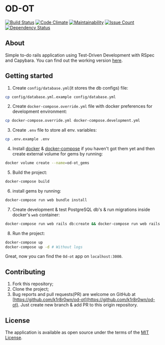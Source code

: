 # OD-OT

[![Build Status](https://travis-ci.org/k1r8r0wn/od-ot.svg?branch=master)](https://travis-ci.org/k1r8r0wn/od-ot)
[![Code Climate](https://codeclimate.com/github/k1r8r0wn/od-ot/badges/gpa.svg)](https://codeclimate.com/github/k1r8r0wn/od-ot)
[![Maintainability](https://api.codeclimate.com/v1/badges/7ee164a00df359ca7c84/maintainability)](https://codeclimate.com/github/k1r8r0wn/od-ot/maintainability)
[![Issue Count](https://codeclimate.com/github/k1r8r0wn/od-ot/badges/issue_count.svg)](https://codeclimate.com/github/k1r8r0wn/od-ot)
[![Dependency Status](https://gemnasium.com/badges/github.com/k1r8r0wn/od-ot.svg)](https://gemnasium.com/github.com/k1r8r0wn/od-ot)

## About

Simple to-do rails application using Test-Driven Development with RSpec and Capybara. You can find out the working version [here](https://od-ot.herokuapp.com).

## Getting started

1. Create `config/database.yml`(it stores the db configs) file:

  ```bash
  cp config/database.yml.example config/database.yml
  ```

2. Create `docker-compose.override.yml` file with docker preferences for development environment:

  ```bash
  cp docker-compose.override.yml docker-compose.development.yml
  ```

3. Create `.env` file to store all env. variables:

  ```bash
  cp .env.example .env
  ```

4. Install [docker](https://docs.docker.com/engine/installation/) & [docker-compose](https://docs.docker.com/compose/install/) if you haven't got them yet and then create external volume for gems by running:

  ```bash
  docker volume create --name=od-ot_gems
  ```

5. Build the project:

  ```bash
  docker-compose build
  ```

6. install gems by running:

  ```bash
  docker-compose run web bundle install
  ```

7. Create development & test PostgreSQL db's & run migrations inside docker's `web` container:

  ```bash
  docker-compose run web rails db:create && docker-compose run web rails db:migrate
  ```

8. Run the project:

  ```bash
  docker-compose up
  docker-compose up -d # Without logs
  ```

Great, now you can find the `Od-ot` app on `localhost:3000`.

## Contributing

1. Fork this repository;
2. Clone the project;
3. Bug reports and pull requests(PR) are welcome on GitHub at [https://github.com/k1r8r0wn/od-ot](https://github.com/k1r8r0wn/od-ot). Just create new branch & add PR to this origin repository.

## License

The application is available as open source under the terms of the [MIT License](http://opensource.org/licenses/MIT).
